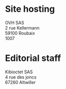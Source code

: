 # Site hosting

OVH SAS<br />
2 rue Kellermann<br />
59100 Roubaix<br />
1007

# Editorial staff

Kibioctet SAS<br />
4 rue des joncs<br />
67260 Altwiller
